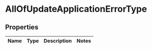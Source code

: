 # AllOfUpdateApplicationErrorType

## Properties
Name | Type | Description | Notes
------------ | ------------- | ------------- | -------------
